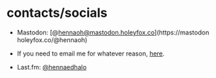 # contacts/socials

* Mastodon: [@hennaoh@mastodon.holeyfox.co](https://mastodon holeyfox.co/@hennaoh)

* If you need to email me for whatever reason, [here](mailto:hennse@proton.me).

* Last.fm: [@hennaedhalo](https://last.fm/user/hennaedhalo)